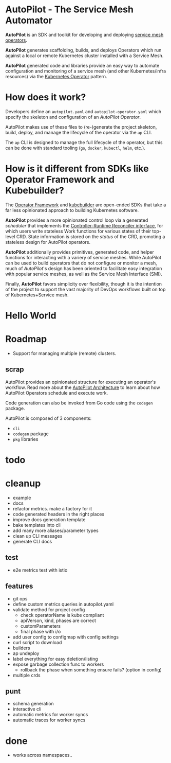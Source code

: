 # AutoPilot - The Service Mesh Automator

**AutoPilot** is an SDK and toolkit for developing and deploying [service mesh operators](). 

**AutoPilot** generates scaffolding, builds, and deploys Operators which run against a local or remote Kubernetes cluster installed with a Service Mesh. 

**AutoPilot** generated code and libraries provide an easy way to automate configuration and monitoring of a service mesh (and other Kubernetes/infra resources) via the [Kubernetes Operator](https://kubernetes.io/docs/concepts/extend-kubernetes/operator/) pattern.

# How does it work?

Developers define an `autopilot.yaml` and `autopilot-operator.yaml` which specify the skeleton and configuration of an *AutoPilot Operator*.

AutoPilot makes use of these files to (re-)generate the project skeleton, build, deploy, and manage the lifecycle of the operator via the `ap` CLI.

The `ap` CLI is designed to manage the full lifecycle of the operator, but this can be done with standard tooling (`go`, `docker`, `kubectl`, `helm`, etc.). 

# How is it different from SDKs like Operator Framework and Kubebuilder?

The [Operator Framework](https://github.com/operator-framework) and [kubebuilder](https://github.com/kubernetes-sigs/kubebuilder) are open-ended SDKs that take a far less opinionated approach to building Kubernetes software.

**AutoPilot** provides a more opinionated control loop via a generated *scheduler* that implements the [Controller-Runtime Reconciler interface](https://github.com/kubernetes-sigs/controller-runtime/blob/master/pkg/reconcile/reconcile.go#L80), for which users write stateless Work functions for various states of their top-level CRD. State information is stored
 on the *status* of the CRD, promoting a stateless design for AutoPilot operators.
 
**AutoPilot** additionally provides primitives, generated code, and helper functions for interacting with a variery of service meshes. While AutoPilot can be used to build operators that do not configure or monitor a mesh, much of *AutoPilot*'s design has been oriented to facilitate easy integration with popular service meshes, as well as the Service Mesh Interface (SMI).

Finally, **AutoPilot** favors simplicity over flexibility, though it is the intention of the project to support the vast majority of DevOps workflows built on top of Kubernetes+Service mesh.

# Hello World



# Roadmap
- Support for managing multiple (remote) clusters.

## scrap

AutoPilot provides an opinionated structure 
for executing an operator's 
workflow. Read more about the 
[AutoPilot Architecture]() to learn about 
how AutoPilot Operators schedule and execute work.

Code generation can also be invoked from Go code using the `codegen` package. 

AutoPilot is composed of 3 components:
- `cli`
- `codegen` package
- `pkg` libraries



# todo

# cleanup
- example
- docs 
- refactor metrics. make a factory for it
- code generated headers in the right places
- improve docs generation template
- bake templates into cli
- add many more aliases/parameter types
- clean up CLI messages
- generate CLI docs

## test
- e2e metrics test with istio

## features
- git ops
- define custom metrics queries in autopilot.yaml
- validate method for project config
    - check operatorName is kube compliant
    - apiVerson, kind, phases are correct
    - customParameters
    - final phase with i/o
- add user config to configmap with config settings
- curl script to download
- builders
- ap undeploy
- label everything for easy deletion/listing
- expose garbage collection func to workers
    - rollback the phase when something ensure fails? (option in config)
- multiple crds

## punt
- schema generation
- interactive cli
- automatic metrics for worker syncs
- automatic traces for worker syncs







# done 
* works across namespaces..
